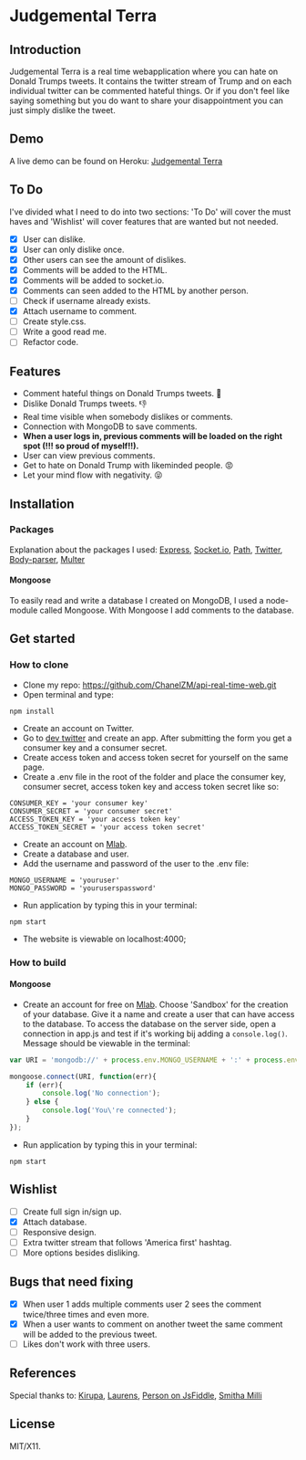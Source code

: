 # Judgemental Terra
## Introduction
Judgemental Terra is a real time webapplication where you can hate on Donald Trumps tweets. It contains the twitter stream of Trump and on each individual twitter can be commented hateful things. Or if you don't feel like saying something but you do want to share your disappointment you can just simply dislike the tweet.

## Demo
A live demo can be found on Heroku:
[Judgemental Terra](https://api-real-time-web.herokuapp.com/)

## To Do
I've divided what I need to do into two sections: 'To Do' will cover the must haves and 'Wishlist' will cover features that are wanted but not needed.

- [x] User can dislike.
- [x] User can only dislike once.
- [x] Other users can see the amount of dislikes.
- [x] Comments will be added to the HTML.
- [x] Comments will be added to socket.io.
- [x] Comments can seen added to the HTML by another person.
- [ ] Check if username already exists.
- [x] Attach username to comment.
- [ ] Create style.css.
- [ ] Write a good read me.
- [ ] Refactor code.

## Features
- Comment hateful things on Donald Trumps tweets. :speech_balloon:
- Dislike Donald Trumps tweets. :thumbsdown:
- Real time visible when somebody dislikes or comments.
- Connection with MongoDB to save comments.
- **When a user logs in, previous comments will be loaded on the right spot (!!! so proud of myself!!).**
- User can view previous comments.
- Get to hate on Donald Trump with likeminded people. :rage:
- Let your mind flow with negativity. :stuck_out_tongue_closed_eyes:

## Installation
### Packages
Explanation about the packages I used:
[Express](https://www.npmjs.com/package/express),
[Socket.io](https://www.npmjs.com/package/socket.io),
[Path](https://nodejs.org/api/path.html),
[Twitter](https://www.npmjs.com/package/twitter),
[Body-parser](https://www.npmjs.com/package/body-parser),
[Multer](https://www.npmjs.com/package/multer)

#### Mongoose
To easily read and write a database I created on MongoDB, I used a node-module called Mongoose. With Mongoose I add comments to the database.

## Get started
### How to clone
- Clone my repo: https://github.com/ChanelZM/api-real-time-web.git
- Open terminal and type:

```
npm install
```
- Create an account on Twitter.
- Go to [dev twitter](https://dev.twitter.com/) and create an app. After submitting the form you get a consumer key and a consumer secret.
- Create access token and access token secret for yourself on the same page.
- Create a .env file in the root of the folder and place the consumer key, consumer secret, access token key and access token secret like so:

```
CONSUMER_KEY = 'your consumer key'
CONSUMER_SECRET = 'your consumer secret'
ACCESS_TOKEN_KEY = 'your access token key'
ACCESS_TOKEN_SECRET = 'your access token secret'
```
- Create an account on [Mlab](https://mlab.com/).
- Create a database and user.
- Add the username and password of the user to the .env file:

```
MONGO_USERNAME = 'youruser'
MONGO_PASSWORD = 'youruserspassword'
```
- Run application by typing this in your terminal:

```
npm start
```
- The website is viewable on localhost:4000;

### How to build

#### Mongoose
- Create an account for free on [Mlab](https://mlab.com/). Choose 'Sandbox' for the creation of your database. Give it a name and create a user that can have access to the database. To access the database on the server side, open a connection in app.js and test if it's working bij adding a `console.log()`. Message should be viewable in the terminal:

```javascript
var URI = 'mongodb://' + process.env.MONGO_USERNAME + ':' + process.env.MONGO_PASSWORD + '@ds129651.mlab.com:29651/{yourdatabasename}';

mongoose.connect(URI, function(err){
    if (err){
        console.log('No connection');
    } else {
        console.log('You\'re connected');
    }
});
```

- Run application by typing this in your terminal:

```
npm start
```

## Wishlist
- [ ] Create full sign in/sign up.
- [x] Attach database.
- [ ] Responsive design.
- [ ] Extra twitter stream that follows 'America first' hashtag.
- [ ] More options besides disliking.

## Bugs that need fixing
- [x] When user 1 adds multiple comments user 2 sees the comment twice/three times and even more.
- [x] When a user wants to comment on another tweet the same comment will be added to the previous tweet.
- [ ] Likes don't work with three users.

## References
Special thanks to:
[Kirupa](https://www.kirupa.com/html5/handling_events_for_many_elements.htm),
[Laurens](https://github.com/Razpudding),
[Person on JsFiddle](https://jsfiddle.net/n7ukn6av/5/),
[Smitha Milli](https://www.youtube.com/watch?v=c01OHDUpDMU&index=6&list=PLw5h0DiJ-9PC0Wo1NWrNHgKE-mFc_9ftq)


## License
MIT/X11.
